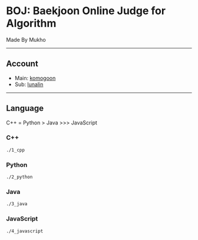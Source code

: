 # BOJ: Baekjoon Online Judge for Algorithm

Made By Mukho

---

## Account

- Main: [komogoon](https://www.acmicpc.net/user/komogoon)
- Sub: [lunalin](https://www.acmicpc.net/user/lunalin)

---

## Language

C++ = Python > Java >>> JavaScript

### C++

    ./1_cpp

### Python

    ./2_python

### Java

    ./3_java

### JavaScript

    ./4_javascript
